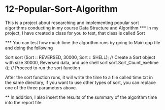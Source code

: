 # 12-Popular-Sort-Algorithm
This is a project about researching and implementing popular sort algorithms conducting in my course Data Structure and Algorithm
*** In my project, I have created a class for you to test, that class is called Sort

*** You can test how much time the algorithm runs by going to Main.cpp file and doing the following

Sort sort (Sort :: REVERSED, 30000, Sort :: SHELL); // Create a Sort object with size 30000, Reversed data, and use shell sort
sort.Sort_Count_exetime (); // Proceed to run the sort function

After the sort function runs, it will write the time to a file called time.txt in the same directory, if you want to use other types of sort, you can replace one of the three parameters above.

** In addition, I also insert the results of the summary of the algorithm time into the report file
